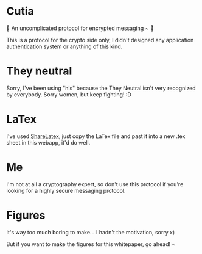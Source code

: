 # Cutia
:heart_decoration: An uncomplicated protocol for encrypted messaging ~ :heart_decoration:

This is a protocol for the crypto side only, I didn't designed any application authentication system or anything of this kind.

# They neutral
Sorry, I've been using "his" because the They Neutral isn't very recognized by everybody. Sorry women, but keep fighting! :D

# LaTex
I've used [ShareLatex](https://www.sharelatex.com), just copy the LaTex file and past it into a new .tex sheet in this webapp, it'd do well.

# Me
I'm not at all a cryptography expert, so don't use this protocol if you're looking for a highly secure messaging protocol.

# Figures
It's way too much boring to make... I hadn't the motivation, sorry x)

But if you want to make the figures for this whitepaper, go ahead! ~
